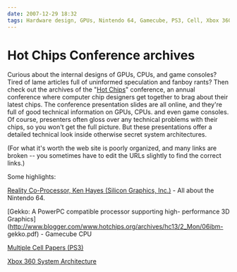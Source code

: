 ```yaml
---
date: 2007-12-29 18:32
tags: Hardware design, GPUs, Nintendo 64, Gamecube, PS3, Cell, Xbox 360
---
```


# Hot Chips Conference archives

Curious about the internal designs of GPUs, CPUs, and game consoles? Tired of
lame articles full of uninformed speculation and fanboy rants? Then check out
the archives of the "[Hot Chips](http://www.hotchips.org/archives/)"
conference, an annual conference where computer chip designers get together to
brag about their latest chips. The conference presentation slides are all
online, and they're full of good technical information on GPUs, CPUs. and even
game consoles. Of course, presenters often gloss over any technical problems
with their chips, so you won't get the full picture. But these presentations
offer a detailed technical look inside otherwise secret system architectures.

(For what it's worth the web site is poorly organized, and many links are
broken -- you sometimes have to edit the URLs slightly to find the correct
links.)

Some highlights:

[Reality Co-Processor, Ken Hayes (Silicon Graphics, Inc.)](http://www.hotchips.org/archives/hc9/3_Tue/HC9.S10/HC9.10.2.pdf) \- All
about the Nintendo 64.

[Gekko: A PowerPC compatible processor supporting high- performance 3D Graphics](http://www.blogger.com/www.hotchips.org/archives/hc13/2_Mon/06ibm-
gekko.pdf) \- Gamecube CPU

[ Multiple Cell Papers (PS3)](http://www.hotchips.org/archives/hc17/index.htm)

[Xbox 360 System Architecture](http://www.hotchips.org/archives/hc17/3_Tue/HC17.S8/HC17.S8T4.pdf)
